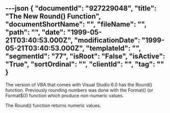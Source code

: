 ---json
{
  "documentId": "927229048",
  "title": "The New Round() Function",
  "documentShortName": "",
  "fileName": "",
  "path": "",
  "date": "1999-05-21T03:40:53.000Z",
  "modificationDate": "1999-05-21T03:40:53.000Z",
  "templateId": "",
  "segmentId": "77",
  "isRoot": "False",
  "isActive": "True",
  "sortOrdinal": "",
  "clientId": "",
  "tag": ""
}
---

The version of VBA that comes with Visual Studio 6.0 has the Round() function. Previously rounding numbers was done with the Format() (or Format$()) function which produce non-numeric values.

The Round() function returns numeric values.
